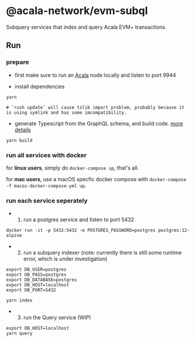# @acala-network/evm-subql
Subquery services that index and query Acala EVM+ transactions.

## Run
### prepare
- first make sure to run an [Acala](https://github.com/AcalaNetwork/Acala) node locally and listen to port 9944

- install dependencies
```
yarn

# `rush update` will cause tslib import problem, probably because it is using symlink and has some imcompatibility.
```

- generate Typescript from the GraphQL schema, and build code. [more details](https://doc.subquery.network/quickstart/understanding-helloworld/#yarn-codegen)
```
yarn build
```

### run all services with docker
for **linux users**, simply do `docker-compose up`, that's all. 

for **mac users**, use a macOS specfic docker compose with `docker-compose -f macos-docker-compose-yml up`.

### run each service seperately
- 1) run a postgres service and listen to port 5432
```
docker run -it -p 5432:5432 -e POSTGRES_PASSWORD=postgres postgres:12-alpine
```

- 2) run a subquery indexer (note: currently there is still some runtime error, which is under investigation)
```
export DB_USER=postgres
export DB_PASS=postgres
export DB_DATABASE=postgres
export DB_HOST=localhost
export DB_PORT=5432

yarn index
```

- 3) run the Query service (WIP)
```
export DB_HOST=localhost
yarn query
```

